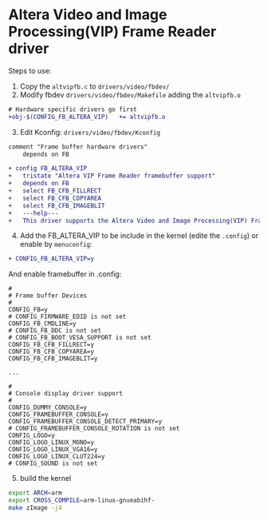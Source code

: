 # Altera Video and Image Processing(VIP) Frame Reader driver

Steps to use:

1. Copy the `altvipfb.c` to `drivers/video/fbdev/`
2. Modify fbdev `drivers/video/fbdev/Makefile` adding the `altvipfb.o`

```diff
# Hardware specific drivers go first
+obj-$(CONFIG_FB_ALTERA_VIP)   += altvipfb.o
```

3. Edit Kconfig: `drivers/video/fbdev/Kconfig`

```diff
comment "Frame buffer hardware drivers"
    depends on FB

+ config FB_ALTERA_VIP
+   tristate "Altera VIP Frame Reader framebuffer support"
+   depends on FB
+   select FB_CFB_FILLRECT
+   select FB_CFB_COPYAREA
+   select FB_CFB_IMAGEBLIT
+   ---help---
+   This driver supports the Altera Video and Image Processing(VIP) Frame Reader
```

4. Add the FB_ALTERA_VIP to be include in the kernel (edite the `.config`) or enable by `menuconfig`:

```diff
+ CONFIG_FB_ALTERA_VIP=y
```

And enable framebuffer in .config:

```
#
# Frame buffer Devices
#
CONFIG_FB=y
# CONFIG_FIRMWARE_EDID is not set
CONFIG_FB_CMDLINE=y
# CONFIG_FB_DDC is not set
# CONFIG_FB_BOOT_VESA_SUPPORT is not set
CONFIG_FB_CFB_FILLRECT=y
CONFIG_FB_CFB_COPYAREA=y
CONFIG_FB_CFB_IMAGEBLIT=y

...

#
# Console display driver support
#
CONFIG_DUMMY_CONSOLE=y
CONFIG_FRAMEBUFFER_CONSOLE=y
CONFIG_FRAMEBUFFER_CONSOLE_DETECT_PRIMARY=y
# CONFIG_FRAMEBUFFER_CONSOLE_ROTATION is not set
CONFIG_LOGO=y
CONFIG_LOGO_LINUX_MONO=y
CONFIG_LOGO_LINUX_VGA16=y
CONFIG_LOGO_LINUX_CLUT224=y
# CONFIG_SOUND is not set
```

5. build the kernel

```bash
export ARCH=arm
export CROSS_COMPILE=arm-linux-gnueabihf-
make zImage -j4
```

